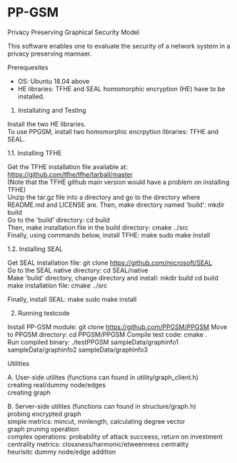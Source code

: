 # PP-GSM
Privacy Preserving Graphical Security Model   

This software enables one to evaluate the security of a network system in a privacy preserving mannaer.

Prerequesites
- OS: Ubuntu 18.04 above   
- HE libraries: TFHE and SEAL homomorphic encryption (HE) have to be installed.    

1. Installating and Testing

Install the two HE libraries.    
To use PPGSM, install two homomorphic encrpytion libraries: TFHE and SEAL.   
  
1.1. Installing TFHE   

Get the TFHE installation file available at: https://github.com/tfhe/tfhe/tarball/master     
(Note that the TFHE github main version would have a problem on installing TFHE)   
Unzip the tar.gz file into a directory and go to the directory where README.md and LICENSE are.
Then, make directory named 'build': mkdir build   
Go to the 'build' directory: cd build   
Then, make installation file in the build directory: cmake ../src   
Finally, using commands below, install TFHE:
    make
    sudo make install   

1.2. Installing SEAL 

Get SEAL installation file: git clone https://github.com/microsoft/SEAL   
Go to the SEAL native directory: cd SEAL/native   
Make 'build' directory, change directory and install:
    mkdir build
    cd build
    make installation file: cmake ../src

Finally, install SEAL:
    make
    sudo make install   
   
2. Running testcode     

Install PP-GSM module: git clone https://github.com/PPGSM/PPGSM
Move to PPGSM directory: cd PPGSM/PPGSM
Compile test code: cmake .   
Run compiled binary: ./testPPGSM sampleData/graphinfo1 sampleData/graphinfo2 sampleData/graphinfo3   
   
Utilities

   A. User-side utilites (functions can found in utility/graph_client.h)   
    creating real/dummy node/edges   
    creating graph   
   
   B. Server-side utilites (functions can found in structure/graph.h)   
    probing encrypted graph   
    simple metrics: mincut, minlength, calculating degree vector   
    graph pruning operation   
    complex operations: probability of attack succeess, return on investment  
    centrality metrics: clossness/harmonic/etweenness centrality   
    heurisitc dummy node/edge addition   
